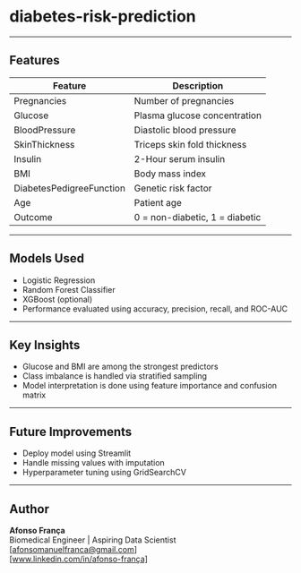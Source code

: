 # diabetes-risk-prediction


---

## Features

| Feature | Description |
|---------|-------------|
| Pregnancies | Number of pregnancies |
| Glucose | Plasma glucose concentration |
| BloodPressure | Diastolic blood pressure |
| SkinThickness | Triceps skin fold thickness |
| Insulin | 2-Hour serum insulin |
| BMI | Body mass index |
| DiabetesPedigreeFunction | Genetic risk factor |
| Age | Patient age |
| Outcome | 0 = non-diabetic, 1 = diabetic |

---

## Models Used

- Logistic Regression
- Random Forest Classifier
- XGBoost (optional)
- Performance evaluated using accuracy, precision, recall, and ROC-AUC

---

## Key Insights

- Glucose and BMI are among the strongest predictors
- Class imbalance is handled via stratified sampling
- Model interpretation is done using feature importance and confusion matrix

---

## Future Improvements

- Deploy model using Streamlit
- Handle missing values with imputation
- Hyperparameter tuning using GridSearchCV

---

## Author

**Afonso França**  
Biomedical Engineer | Aspiring Data Scientist  
[afonsomanuelfranca@gmail.com]  
[www.linkedin.com/in/afonso-frança]  


